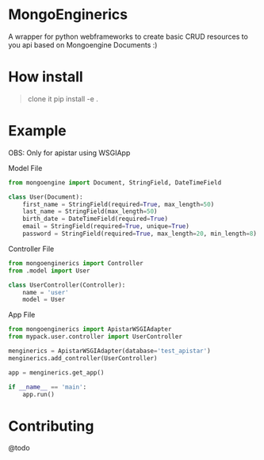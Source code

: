 # MongoEnginerics
A wrapper for python webframeworks to create basic CRUD resources to you api based on Mongoengine Documents :)

# How install
> clone it
> pip install -e .

# Example
OBS: Only for apistar using WSGIApp

Model File
```python
from mongoengine import Document, StringField, DateTimeField

class User(Document):
    first_name = StringField(required=True, max_length=50)
    last_name = StringField(max_length=50)
    birth_date = DateTimeField(required=True)
    email = StringField(required=True, unique=True)
    password = StringField(required=True, max_length=20, min_length=8)
```

Controller File
```python
from mongoenginerics import Controller
from .model import User

class UserController(Controller):
    name = 'user'
    model = User
```

App File
```python
from mongoenginerics import ApistarWSGIAdapter
from mypack.user.controller import UserController

menginerics = ApistarWSGIAdapter(database='test_apistar')
menginerics.add_controller(UserController)

app = menginerics.get_app()

if __name__ == 'main':
    app.run()
```


# Contributing
@todo
